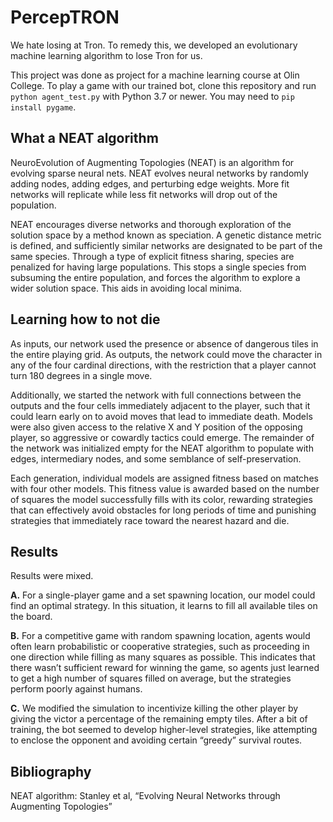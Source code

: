 # PercepTRON
We hate losing at Tron. To remedy this, we  developed an evolutionary machine learning algorithm to lose Tron for us. 

This project was done as project for a machine learning course at Olin College. To play a game with our trained bot, clone this repository and run ```python agent_test.py``` with Python 3.7 or newer. You may need to ```pip install pygame```.

## What a NEAT algorithm

NeuroEvolution of Augmenting Topologies (NEAT) is an algorithm for evolving sparse neural nets. NEAT evolves neural networks by randomly adding nodes, adding edges, and perturbing edge weights. More fit networks will replicate while less fit networks will drop out of the population.

NEAT encourages diverse networks and thorough exploration of the solution space by a method known as speciation. A genetic distance metric is defined, and sufficiently similar networks are designated to be part of the same species. Through a type of explicit fitness sharing, species are penalized for having large populations. This stops a single species from subsuming the entire population, and forces the algorithm to explore a wider solution space. This aids in avoiding local minima.

## Learning how to not die

As inputs, our network used the presence or absence of dangerous tiles in the entire playing grid. As outputs, the network could move the character in any of the four cardinal directions, with the restriction that a player cannot turn 180 degrees in a single move.

Additionally, we started the network with full connections between the outputs and the four cells immediately adjacent to the player, such that it could learn early on to avoid moves that lead to immediate death. Models were also given access to the relative X and Y position of the opposing player, so aggressive or cowardly tactics could emerge. The remainder of the network was initialized empty for the NEAT algorithm to populate with edges, intermediary nodes, and some semblance of self-preservation.

Each generation, individual models are assigned fitness based on matches with four other models. This fitness value is awarded based on the number of squares the model successfully fills with its color, rewarding strategies that can effectively avoid obstacles for long periods of time and punishing strategies that immediately race toward the nearest hazard and die.

## Results

Results were mixed.

**A.** For a single-player game and a set spawning location, our model could find an optimal strategy. In this situation, it learns to fill all available tiles on the board.

**B.** For a competitive game with random spawning location, agents would often learn probabilistic or cooperative strategies, such as proceeding in one direction while filling as many squares as possible. This indicates that there wasn’t sufficient reward for winning the game, so agents just learned to get a high number of squares filled on average, but the strategies perform poorly against humans.

**C.** We modified the simulation to incentivize killing the other player by giving the victor a percentage  of the remaining empty tiles. After a bit of training, the bot seemed to develop  higher-level strategies, like attempting to enclose the opponent and avoiding certain “greedy” survival routes.

## Bibliography

NEAT algorithm: Stanley et al, “Evolving Neural Networks through Augmenting Topologies”

